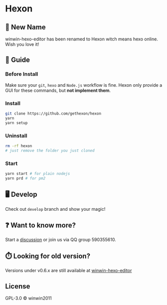 # Hexon

## 🎉 New Name

winwin-hexo-editor has been renamed to Hexon witch means hexo online. Wish you love it!

## 📘 Guide

### Before Install

Make sure your `git`, `hexo` and `Node.js` workflow is fine. Hexon only provide a GUI for these commands, but **not implement them**.

### Install

```bash
git clone https://github.com/gethexon/hexon
yarn
yarn setup
```

### Uninstall

```bash
rm -rf hexon
# just remove the folder you just cloned
```

### Start

```bash
yarn start # for plain nodejs
yarn prd # for pm2
```

## 🖥️ Develop

Check out `develop` branch and show your magic!

## ❓ Want to know more?

Start a [discussion](https://github.com/gethexon/hexon/discussions) or join us via QQ group 590355610.

## ⏱️ Looking for old version?

Versions under v0.6.x are still available at [winwin-hexo-editor](https://github.com/YuJianghao/winwin-hexo-editor/)

## License

GPL-3.0 © winwin2011
